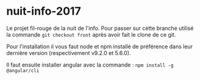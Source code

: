 # nuit-info-2017
Le projet fil-rouge de la nuit de l'info. Pour passer sur cette branche utilisé la commande `git checkout front` après avoir fait le clone de ce git.

Pour l'installation il vous faut node et npm installé de préférence dans leur dernière version (respectivement v9.2.0 et 
5.6.0). 

Il faut ensuite installer angular avec la commande : `npm install -g @angular/cli` 


